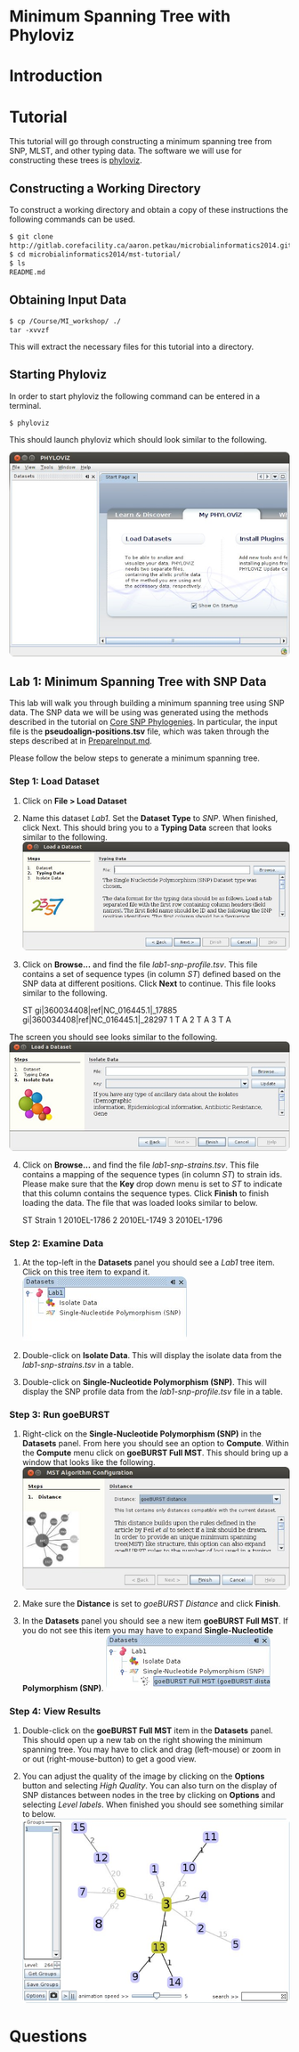 Minimum Spanning Tree with Phyloviz
===================================

Introduction
============

Tutorial
========

This tutorial will go through constructing a minimum spanning tree from SNP, MLST, and other typing data.  The software we will use for constructing these trees is [phyloviz](http://www.phyloviz.net).

Constructing a Working Directory
--------------------------------

To construct a working directory and obtain a copy of these instructions the following commands can be used.

	$ git clone http://gitlab.corefacility.ca/aaron.petkau/microbialinformatics2014.git
	$ cd microbialinformatics2014/mst-tutorial/
	$ ls
	README.md

Obtaining Input Data
--------------------

	$ cp /Course/MI_workshop/ ./
	tar -xvvzf 

This will extract the necessary files for this tutorial into a directory.

Starting Phyloviz
-----------------

In order to start phyloviz the following command can be entered in a terminal.

	$ phyloviz

This should launch phyloviz which should look similar to the following.

![images/phyloviz-start.jpg](images/phyloviz-start.jpg)

Lab 1: Minimum Spanning Tree with SNP Data
------------------------------------------

This lab will walk you through building a minimum spanning tree using SNP data.  The SNP data we will be using was generated using the methods described in the tutorial on [Core SNP Phylogenies](http://gitlab.corefacility.ca/aaron.petkau/microbialinformatics2014/blob/master/core-snp-tutorial/README.md).  In particular, the input file is the __pseudoalign-positions.tsv__ file, which was taken through the steps described at in [PrepareInput.md](PrepareInput.md).

Please follow the below steps to generate a minimum spanning tree.

### Step 1: Load Dataset

1. Click on **File > Load Dataset**

2. Name this dataset *Lab1*.  Set the **Dataset Type** to *SNP*.  When finished, click Next.  This should bring you to a **Typing Data** screen that looks similar to the following.
![lab1-typing.jpg](images/lab1-typing.jpg)

3. Click on **Browse...** and find the file *lab1-snp-profile.tsv*.  This file contains a set of sequence types (in column *ST*) defined based on the SNP data at different positions.  Click **Next** to continue.  This file looks similar to the following.
	
	ST  gi|360034408|ref|NC_016445.1|_17885  gi|360034408|ref|NC_016445.1|_28297
	1   T                                    A
	2   T                                    A
	3   T                                    A
	
The screen you should see looks similar to the following.
![lab1-isolate.jpg](images/lab1-isolate.jpg)

4. Click on **Browse...** and find the file *lab1-snp-strains.tsv*.  This file contains a mapping of the sequence types (in column *ST*) to strain ids.  Please make sure that the **Key** drop down menu is set to *ST* to indicate that this column contains the sequence types.  Click **Finish** to finish loading the data.  The file that was loaded looks similar to below.
	
	ST  Strain
	1   2010EL-1786
	2   2010EL-1749
	3   2010EL-1796
	
### Step 2: Examine Data

1. At the top-left in the **Datasets** panel you should see a *Lab1* tree item.  Click on this tree item to expand it.
![lab1-data.jpg](images/lab1-data.jpg)

2. Double-click on **Isolate Data**.  This will display the isolate data from the *lab1-snp-strains.tsv* in a table.

3. Double-click on **Single-Nucleotide Polymorphism (SNP)**.  This will display the SNP profile data from the *lab1-snp-profile.tsv* file in a table.

### Step 3: Run goeBURST

1. Right-click on the **Single-Nucleotide Polymorphism (SNP)** in the **Datasets** panel.  From here you should see an option to **Compute**.  Within the **Compute** menu click on **goeBURST Full MST**.  This should bring up a window that looks like the following.
![lab1-goeburst-full-mst.jpg](images/lab1-goeburst-full-mst.jpg)

2. Make sure the **Distance** is set to *goeBURST Distance* and click **Finish**.

3. In the **Datasets** panel you should see a new item **goeBURST Full MST**.  If you do not see this item you may have to expand **Single-Nucleotide Polymorphism (SNP)**.
![lab1-goeburst-dataset.jpg](images/lab1-goeburst-dataset.jpg)

### Step 4: View Results

1. Double-click on the **goeBURST Full MST** item in the **Datasets** panel.  This should open up a new tab on the right showing the minimum spanning tree.  You may have to click and drag (left-mouse) or zoom in or out (right-mouse-button) to get a good view.

2. You can adjust the quality of the image by clicking on the **Options** button and selecting *High Quality*.  You can also turn on the display of SNP distances between nodes in the tree by clicking on **Options** and selecting *Level labels*.  When finished you should see something similar to below.
![lab1-mst.jpg](images/lab1-mst.jpg)

Questions
=========

